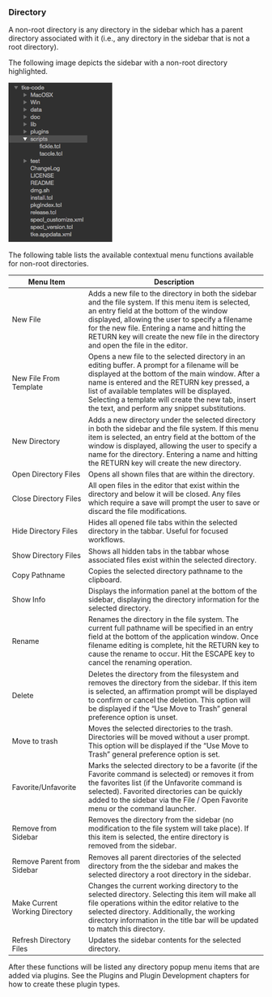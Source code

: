 ### Directory

A non-root directory is any directory in the sidebar which has a parent directory associated with it (i.e., any directory in the sidebar that is not a root directory).

The following image depicts the sidebar with a non-root directory highlighted.

![Sidebar Non-Root Directory](assets/Sidebar-Directory.png "Sidebar Non-Root Directory")

The following table lists the available contextual menu functions available for non-root directories.

| Menu Item | Description |
| - | - |
| New File | Adds a new file to the directory in both the sidebar and the file system.  If this menu item is selected, an entry field at the bottom of the window displayed, allowing the user to specify a filename for the new file.  Entering a name and hitting the RETURN key will create the new file in the directory and open the file in the editor. |
| New File From Template | Opens a new file to the selected directory in an editing buffer. A prompt for a filename will be displayed at the bottom of the main window. After a name is entered and the RETURN key pressed, a list of available templates will be displayed. Selecting a template will create the new tab, insert the text, and perform any snippet substitutions. |
| New Directory | Adds a new directory under the selected directory in both the sidebar and the file system.  If this menu item is selected, an entry field at the bottom of the window is displayed, allowing the user to specify a name for the directory.  Entering a name and hitting the RETURN key will create the new directory. |
| Open Directory Files | Opens all shown files that are within the directory. |
| Close Directory Files | All open files in the editor that exist within the directory and below it will be closed.  Any files which require a save will prompt the user to save or discard the file modifications. |
| Hide Directory Files | Hides all opened file tabs within the selected directory in the tabbar.  Useful for focused workflows. |
| Show Directory Files | Shows all hidden tabs in the tabbar whose associated files exist within the selected directory. |
| Copy Pathname | Copies the selected directory pathname to the clipboard. |
| Show Info | Displays the information panel at the bottom of the sidebar, displaying the directory information for the selected directory. |
| Rename | Renames the directory in the file system.  The current full pathname will be specified in an entry field at the bottom of the application window.  Once filename editing is complete, hit the RETURN key to cause the rename to occur.  Hit the ESCAPE key to cancel the renaming operation. |
| Delete | Deletes the directory from the filesystem and removes the directory from the sidebar.  If this item is selected, an affirmation prompt will be displayed to confirm or cancel the deletion. This option will be displayed if the “Use Move to Trash” general preference option is unset. |
| Move to trash | Moves the selected directories to the trash. Directories will be moved without a user prompt. This option will be displayed if the “Use Move to Trash” general preference option is set. |
| Favorite/Unfavorite | Marks the selected directory to be a favorite (if the Favorite command is selected) or removes it from the favorites list (if the Unfavorite command is selected).  Favorited directories can be quickly added to the sidebar via the File / Open Favorite menu or the command launcher. |
| Remove from Sidebar | Removes the directory from the sidebar (no modification to the file system will take place).  If this item is selected, the entire directory is removed from the sidebar. |
| Remove Parent from Sidebar | Removes all parent directories of the selected directory from the the sidebar and makes the selected directory a root directory in the sidebar. |
| Make Current Working Directory | Changes the current working directory to the selected directory.  Selecting this item will make all file operations within the editor relative to the selected directory.  Additionally, the working directory information in the title bar will be updated to match this directory. |
| Refresh Directory Files | Updates the sidebar contents for the selected directory. |

After these functions will be listed any directory popup menu items that are added via plugins.  See the Plugins and Plugin Development chapters for how to create these plugin types.